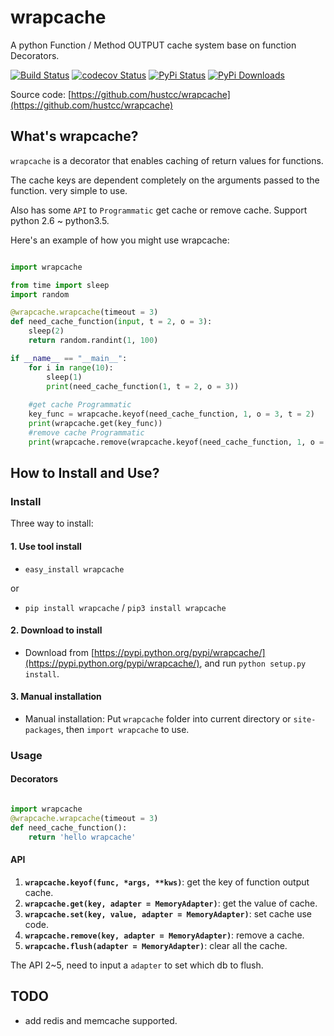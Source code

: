 # wrapcache

A python Function / Method OUTPUT cache system base on function Decorators.

[![Build Status](https://travis-ci.org/hustcc/wrapcache.svg)](https://travis-ci.org/hustcc/wrapcache) [![codecov Status](https://codecov.io/github/hustcc/wrapcache/coverage.svg?branch=master)](https://codecov.io/github/hustcc/wrapcache?branch=master) [![PyPi Status](https://img.shields.io/pypi/v/wrapcache.svg)](https://pypi.python.org/pypi/wrapcache) [![PyPi Downloads](https://img.shields.io/pypi/dm/wrapcache.svg)](https://pypi.python.org/pypi/wrapcache)

Source code: [https://github.com/hustcc/wrapcache](https://github.com/hustcc/wrapcache)


## What's wrapcache?

`wrapcache` is a decorator that enables caching of return values for functions.

The cache keys are dependent completely on the arguments passed to the function. very simple to use. 

Also has some `API` to `Programmatic` get cache or remove cache. Support python 2.6 ~ python3.5.

Here's an example of how you might use wrapcache:

```python

import wrapcache

from time import sleep
import random

@wrapcache.wrapcache(timeout = 3)
def need_cache_function(input, t = 2, o = 3):
    sleep(2)
    return random.randint(1, 100)

if __name__ == "__main__":
	for i in range(10):
		sleep(1)
		print(need_cache_function(1, t = 2, o = 3))
	
	#get cache Programmatic
	key_func = wrapcache.keyof(need_cache_function, 1, o = 3, t = 2)
	print(wrapcache.get(key_func))
	#remove cache Programmatic
	print(wrapcache.remove(wrapcache.keyof(need_cache_function, 1, o = 3, t = 2)))

```


## How to Install and Use?

### Install

Three way to install: 

#### 1. Use tool install

 - `easy_install wrapcache`
 
or

 -  `pip install wrapcache` / `pip3 install wrapcache`

#### 2. Download to install

 - Download from [https://pypi.python.org/pypi/wrapcache/](https://pypi.python.org/pypi/wrapcache/), and run `python setup.py install`.

#### 3. Manual installation

 - Manual installation: Put `wrapcache` folder into current directory or `site-packages`, then `import wrapcache` to use.


### Usage

#### Decorators

```python

import wrapcache
@wrapcache.wrapcache(timeout = 3)
def need_cache_function():
	return 'hello wrapcache'

```

#### API

1. **`wrapcache.keyof(func, *args, **kws)`**: get the key of function output cache.
2. **`wrapcache.get(key, adapter = MemoryAdapter)`**: get the value of cache.
3. **`wrapcache.set(key, value, adapter = MemoryAdapter)`**: set cache use code.
4. **`wrapcache.remove(key, adapter = MemoryAdapter)`**: remove a cache.
5. **`wrapcache.flush(adapter = MemoryAdapter)`**: clear all the cache.

The API 2~5, need to input a `adapter` to set which db to flush.


## TODO

 - add redis and memcache supported.